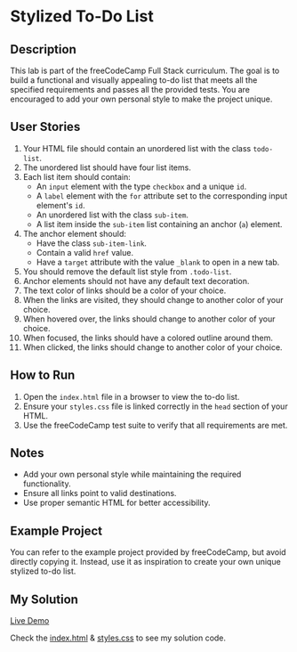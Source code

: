# Stylized To-Do List

## Description

This lab is part of the freeCodeCamp Full Stack curriculum. The goal is to build a functional and visually appealing to-do list that meets all the specified requirements and passes all the provided tests. You are encouraged to add your own personal style to make the project unique.

## User Stories

1. Your HTML file should contain an unordered list with the class `todo-list`.
2. The unordered list should have four list items.
3. Each list item should contain:
   - An `input` element with the type `checkbox` and a unique `id`.
   - A `label` element with the `for` attribute set to the corresponding input element's `id`.
   - An unordered list with the class `sub-item`.
   - A list item inside the `sub-item` list containing an anchor (`a`) element.
4. The anchor element should:
   - Have the class `sub-item-link`.
   - Contain a valid `href` value.
   - Have a `target` attribute with the value `_blank` to open in a new tab.
5. You should remove the default list style from `.todo-list`.
6. Anchor elements should not have any default text decoration.
7. The text color of links should be a color of your choice.
8. When the links are visited, they should change to another color of your choice.
9. When hovered over, the links should change to another color of your choice.
10. When focused, the links should have a colored outline around them.
11. When clicked, the links should change to another color of your choice.

## How to Run

1. Open the `index.html` file in a browser to view the to-do list.
2. Ensure your `styles.css` file is linked correctly in the `head` section of your HTML.
3. Use the freeCodeCamp test suite to verify that all requirements are met.

## Notes

- Add your own personal style while maintaining the required functionality.
- Ensure all links point to valid destinations.
- Use proper semantic HTML for better accessibility.

## Example Project

You can refer to the example project provided by freeCodeCamp, but avoid directly copying it. Instead, use it as inspiration to create your own unique stylized to-do list.

## My Solution

[Live Demo](https://mbahomaid.github.io/freeCodeCamp-labs/2-css/2-todo-list/index.html)

Check the [index.html](https://github.com/mbahomaid/freeCodeCamp-labs/blob/main/2-css/2-todo-list/index.html) & [styles.css](https://github.com/mbahomaid/freeCodeCamp-labs/blob/main/2-css/2-todo-list/styles.css) to see my solution code.
